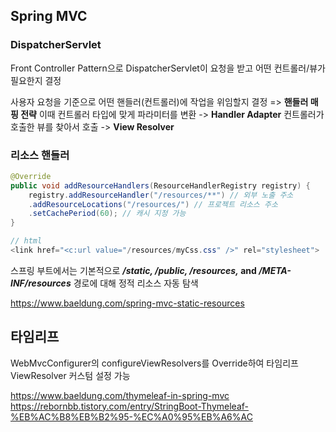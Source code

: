 ## Spring MVC
### DispatcherServlet
Front Controller Pattern으로 DispatcherServlet이 요청을 받고 어떤 컨트롤러/뷰가 필요한지 결정

사용자 요청을 기준으로 어떤 핸들러(컨트롤러)에 작업을 위임할지 결정 => **핸들러 매핑 전략**
이때 컨트롤러 타입에 맞게 파라미터를 변환 -> **Handler Adapter**
컨트롤러가 호출한 뷰를 찾아서 호출 -> **View Resolver**
### 리소스 핸들러
```java
@Override 
public void addResourceHandlers(ResourceHandlerRegistry registry) {
	registry.addResourceHandler("/resources/**") // 외부 노출 주소
	.addResourceLocations("/resources/") // 프로젝트 리소스 주소
	.setCachePeriod(60); // 캐시 지정 가능
}

// html 
<link href="<c:url value="/resources/myCss.css" />" rel="stylesheet">
```
스프링 부트에서는 기본적으로 **_/static, /public, /resources,_ and _/META-INF/resources_**
경로에 대해 정적 리소스 자동 탐색

https://www.baeldung.com/spring-mvc-static-resources
## 타임리프
WebMvcConfigurer의 configureViewResolvers를 Override하여
타임리프 ViewResolver 커스텀 설정 가능

https://www.baeldung.com/thymeleaf-in-spring-mvc
https://rebornbb.tistory.com/entry/StringBoot-Thymeleaf-%EB%AC%B8%EB%B2%95-%EC%A0%95%EB%A6%AC